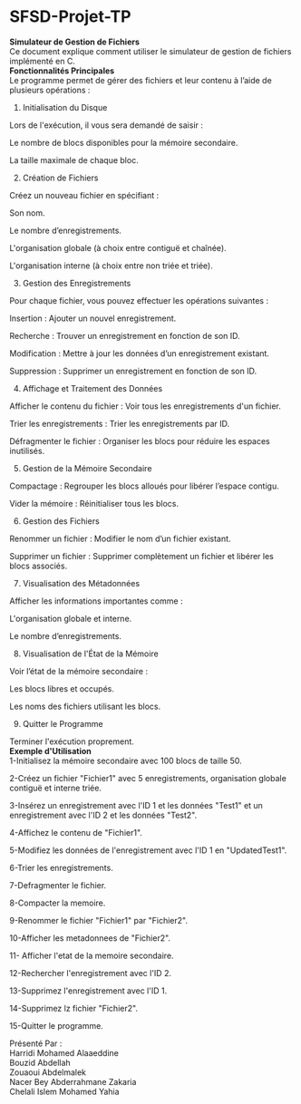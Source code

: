 # SFSD-Projet-TP<br>
<p><b>Simulateur de Gestion de Fichiers</b><br>
Ce document explique comment utiliser le simulateur de gestion de fichiers implémenté en C. <br>
<b>Fonctionnalités Principales</b><br>
Le programme permet de gérer des fichiers et leur contenu à l’aide de plusieurs opérations :<br>

1. Initialisation du Disque<br>

Lors de l'exécution, il vous sera demandé de saisir :<br>

Le nombre de blocs disponibles pour la mémoire secondaire.<br>

La taille maximale de chaque bloc.<br>

2. Création de Fichiers<br>

Créez un nouveau fichier en spécifiant :<br>

Son nom.<br>

Le nombre d’enregistrements.<br>

L'organisation globale (à choix entre contiguë et chaînée).<br>

L'organisation interne (à choix entre non triée et triée).<br>

3. Gestion des Enregistrements<br>

Pour chaque fichier, vous pouvez effectuer les opérations suivantes :<br>

Insertion : Ajouter un nouvel enregistrement.<br>

Recherche : Trouver un enregistrement en fonction de son ID.<br>

Modification : Mettre à jour les données d’un enregistrement existant.<br>

Suppression : Supprimer un enregistrement en fonction de son ID.<br>

4. Affichage et Traitement des Données<br>

Afficher le contenu du fichier : Voir tous les enregistrements d'un fichier.<br>

Trier les enregistrements : Trier les enregistrements par ID.<br>

Défragmenter le fichier : Organiser les blocs pour réduire les espaces inutilisés.<br>

5. Gestion de la Mémoire Secondaire<br>

Compactage : Regrouper les blocs alloués pour libérer l’espace contigu.<br>

Vider la mémoire : Réinitialiser tous les blocs.<br>

6. Gestion des Fichiers<br>

Renommer un fichier : Modifier le nom d’un fichier existant.<br>

Supprimer un fichier : Supprimer complètement un fichier et libérer les blocs associés.<br>

7. Visualisation des Métadonnées<br>

Afficher les informations importantes comme :<br>

L'organisation globale et interne.<br>

Le nombre d’enregistrements.<br>

8. Visualisation de l'État de la Mémoire<br>

Voir l’état de la mémoire secondaire :<br>

Les blocs libres et occupés.<br>

Les noms des fichiers utilisant les blocs.<br>

9. Quitter le Programme<br>

Terminer l'exécution proprement.<br>
<b>Exemple d'Utilisation</b><br>
1-Initialisez la mémoire secondaire avec 100 blocs de taille 50.<br>

2-Créez un fichier "Fichier1" avec 5 enregistrements, organisation globale contiguë et interne triée.<br>

3-Insérez un enregistrement avec l'ID 1 et les données "Test1" et un enregistrement avec l'ID 2 et les données "Test2".<br>

4-Affichez le contenu de "Fichier1".<br>

5-Modifiez les données de l'enregistrement avec l'ID 1 en "UpdatedTest1".<br>

6-Trier les enregistrements.<br>

7-Defragmenter le fichier.<br>

8-Compacter la memoire.<br>

9-Renommer le fichier "Fichier1" par "Fichier2".<br>

10-Afficher les metadonnees de "Fichier2".<br>

11- Afficher l'etat de la memoire secondaire.<br>

12-Rechercher l'enregistrement avec l'ID 2.<br>

13-Supprimez l'enregistrement avec l'ID 1.<br>

14-Supprimez lz fichier "Fichier2".<br>

15-Quitter le programme.<br></P>

Présenté Par :<br>
Harridi Mohamed Alaaeddine<br>
Bouzid Abdellah<br>
Zouaoui Abdelmalek<br>
Nacer Bey Abderrahmane Zakaria<br>
Chelali Islem Mohamed Yahia

